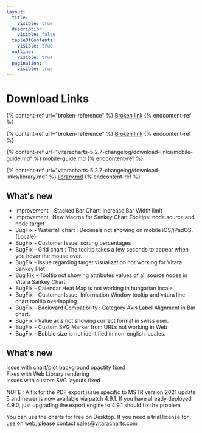 ```yaml
---
layout:
  title:
    visible: true
  description:
    visible: false
  tableOfContents:
    visible: true
  outline:
    visible: true
  pagination:
    visible: true
---
```


# Download Links

{% content-ref url="broken-reference" %}
[Broken link](broken-reference)
{% endcontent-ref %}

{% content-ref url="broken-reference" %}
[Broken link](broken-reference)
{% endcontent-ref %}

{% content-ref url="vitaracharts-5.2.7-changelog/download-links/mobile-guide.md" %}
[mobile-guide.md](vitaracharts-5.2.7-changelog/download-links/mobile-guide.md)
{% endcontent-ref %}

{% content-ref url="vitaracharts-5.2.7-changelog/download-links/library.md" %}
[library.md](vitaracharts-5.2.7-changelog/download-links/library.md)
{% endcontent-ref %}

## What's new

* Improvement -  Stacked Bar Chart: Increase Bar Width limit&#x20;
* Improvement -New Macros for Sankey Chart Tooltips: node.source and node.target
* BugFix - Waterfall chart : Decimals not showing on mobile iOS/iPadOS.(Locale)&#x20;
* BugFix - Customer Issue: sorting percentages&#x20;
* BugFix - Grid chart : The tooltip takes a few seconds to appear when you hover the mouse over.&#x20;
* BugFix - Issue regarding target visualization not working for Vitara Sankey Plot&#x20;
* Bug Fix -   Tooltip not showing attributes values of all source nodes in Vitara Sankey Chart.
* BugFix - Calendar Heat Map is not working in hungarian locale.
* BugFix -  Customer Issue: Information Window tooltip and vitara line chart tooltip overlapping&#x20;
* BugFix -  Backward Compatibility : Category Axis Label Alignment in Bar chart.
* BugFix - Value axis not showing correct format in swiss user.
* BugFix - Custom SVG Marker from URLs not working in Web
* BugFix - Bubble size is not identified in non-english locales.

## What's new

Issue with chart/plot background opactity fixed\
Fixes with Web Library rendering\
Issues with custom SVG layouts fixed

NOTE : A fix for the PDF export issue specific to MSTR version 2021 update 5 and newer is now available via patch 4.9.1. If you have already deployed 4.9.0, just upgrading the export engine to 4.9.1 should fix the problem

You can use the charts for free on Desktop. If you need a trial license for use on web, please contact [sales@vitaracharts.com](mailto:sales@vitaracharts.com)
